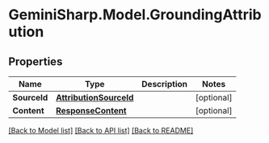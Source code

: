 # GeminiSharp.Model.GroundingAttribution

## Properties

Name | Type | Description | Notes
------------ | ------------- | ------------- | -------------
**SourceId** | [**AttributionSourceId**](AttributionSourceId.md) |  | [optional] 
**Content** | [**ResponseContent**](ResponseContent.md) |  | [optional] 

[[Back to Model list]](../README.md#documentation-for-models) [[Back to API list]](../README.md#documentation-for-api-endpoints) [[Back to README]](../README.md)

